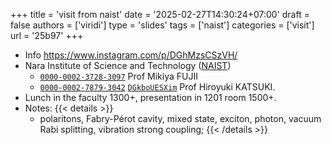 +++
title = 'visit from naist'
date = '2025-02-27T14:30:24+07:00'
draft = false
authors = ['viridi']
type = 'slides'
tags = ['naist']
categories = ['visit']
url = '25b97'
+++

+ Info https://www.instagram.com/p/DGhMzsCSzVH/
+ Nara Institute of Science and Technology ([NAIST](https://www.naist.jp/en/))
  - [`0000-0002-3728-3097`](https://orcid.org/0000-0002-3728-3097) Prof Mikiya FUJII
  - [`0000-0002-7879-3042`](https://orcid.org/0000-0002-7879-3042) [`DGkboUESXim`](https://www.instagram.com/p/DGkboUESXim/) Prof Hiroyuki KATSUKI.
+ Lunch in the faculty 1300+, presentation in 1201 room 1500+.
+ Notes: 
  {{< details >}}
  - polaritons, Fabry-P&eacute;rot cavity, mixed state, exciton, photon, vacuum Rabi splitting, vibration strong coupling;
  {{< /details >}}
